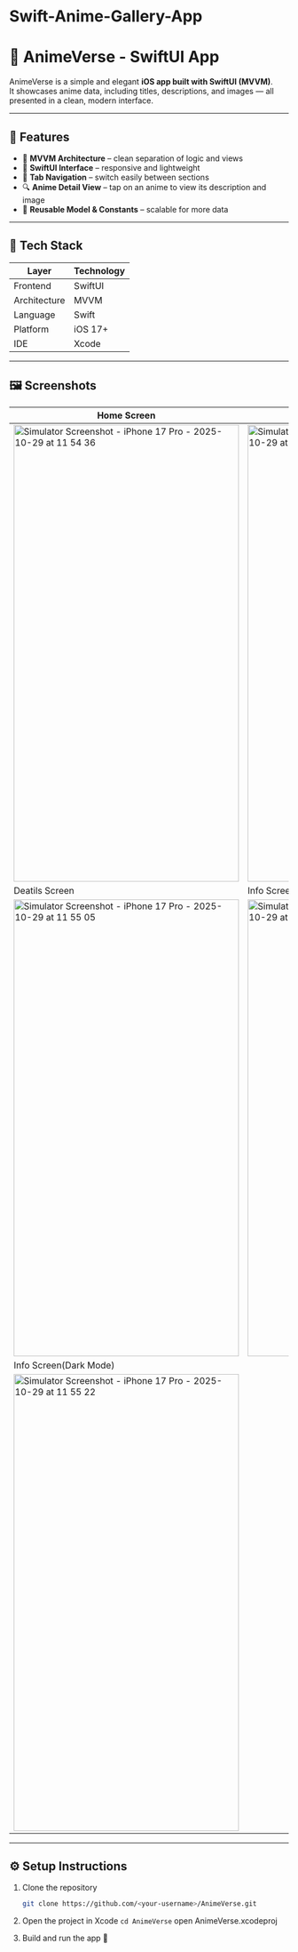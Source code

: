 # Swift-Anime-Gallery-App
# 🎌 AnimeVerse - SwiftUI App

AnimeVerse is a simple and elegant **iOS app built with SwiftUI (MVVM)**.  
It showcases anime data, including titles, descriptions, and images — all presented in a clean, modern interface.

---

## 🚀 Features

- 🧩 **MVVM Architecture** – clean separation of logic and views  
- 📱 **SwiftUI Interface** – responsive and lightweight  
- 🧭 **Tab Navigation** – switch easily between sections  
- 🔍 **Anime Detail View** – tap on an anime to view its description and image  
- 💾 **Reusable Model & Constants** – scalable for more data  

---

## 🧠 Tech Stack

| Layer | Technology |
|-------|-------------|
| Frontend | SwiftUI |
| Architecture | MVVM |
| Language | Swift |
| Platform | iOS 17+ |
| IDE | Xcode |

---
## 🖼️ Screenshots

| Home Screen | Library Screen |
|--------------|--------------|
| <img width="406" height="822" alt="Simulator Screenshot - iPhone 17 Pro - 2025-10-29 at 11 54 36" src="https://github.com/user-attachments/assets/45d378cd-e689-49a8-ba00-1310c42df656" /> | <img width="406" height="822" alt="Simulator Screenshot - iPhone 17 Pro - 2025-10-29 at 11 54 48" src="https://github.com/user-attachments/assets/4ff677d5-24e6-43dd-a04c-7c30da844b0f" />
 | Deatils Screen | Info Screen |
 |<img width="406" height="822" alt="Simulator Screenshot - iPhone 17 Pro - 2025-10-29 at 11 55 05" src="https://github.com/user-attachments/assets/787c176b-b743-4911-bb1d-3f1ea3ce931f" /> | <img width="406" height="822" alt="Simulator Screenshot - iPhone 17 Pro - 2025-10-29 at 11 55 13" src="https://github.com/user-attachments/assets/84c87cf7-90b3-48cf-9545-1962a709340a" /> 
 | Info Screen(Dark Mode)  
 |<img width="406" height="822" alt="Simulator Screenshot - iPhone 17 Pro - 2025-10-29 at 11 55 22" src="https://github.com/user-attachments/assets/b6485907-c1fe-4e15-86c2-81fd1b7faf08" /> 

---

## ⚙️ Setup Instructions

1. Clone the repository  
   ```bash
   git clone https://github.com/<your-username>/AnimeVerse.git
   ```
2. Open the project in Xcode
    ``` cd AnimeVerse ```
    open AnimeVerse.xcodeproj
   
4. Build and run the app 🚀




